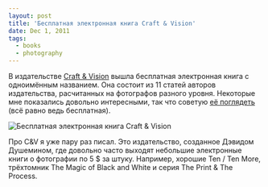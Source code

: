 ```yaml
---
layout: post
title: 'Бесплатная электронная книга Craft & Vision'
date: Dec 1, 2011
tags:
  - books
  - photography
---
```


В издательстве [Craft & Vision](http://bit.ly/cv-books) вышла бесплатная электронная книга с одноимённым названием. Она состоит из 11 статей авторов издательства, расчитанных на фотографов разного уровня. Некоторые мне показались довольно интересными, так что советую [её поглядеть](http://bit.ly/cv-books) (всё равно ведь бесплатная).

![Бесплатная электронная книга Craft & Vision](upload://craft-and-vision.jpg)

Про C&V я уже пару раз писал. Это издательство, созданное Дэвидом Душемином, где довольно часто выходят небольшие электронные книги о фотографии по 5 $ за штуку. Например, хорошие Ten / Ten More, трёхтомник The Magic of Black and White и серия The Print & The Process.
